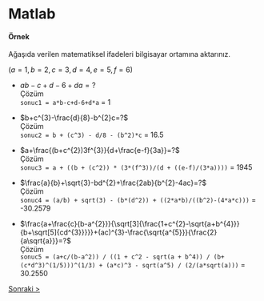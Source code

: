 # Matlab 
#### Örnek
Ağaşıda verilen matematiksel ifadeleri bilgisayar ortamına aktarınız.

$(a=1,b=2,c=3,d=4,e=5,f=6)$

* $ab-c+d-6+da=?$ \
Çözüm \
`sonuc1 = a*b-c+d-6+d*a` = 1

* $b+c^{3}-\frac{d}{8}-b^{2}c=?$ \
Çözüm \
`sonuc2 = b + (c^3) - d/8 - (b^2)*c` = 16.5

* $a+\frac{(b+c^{2})3f^{3}}{d+\frac{e-f}{3a}}=?$ \
Çözüm \
`sonuc3 = a + ((b + (c^2)) * (3*(f^3))/(d + ((e-f)/(3*a))))` = 1945

* $\frac{a}{b}+\sqrt{3}-bd^{2}+\frac{2ab}{b^{2}-4ac}=?$ \
Çözüm \
`sonuc4 = (a/b) + sqrt(3) - (b*(d^2)) + ((2*a*b)/((b^2)-(4*a*c)))` = -30.2579

* $\frac{a+\frac{c}{b-a^{2}}}{\sqrt[3]{\frac{1+c^{2}-\sqrt{a+b^{4}}}{b+\sqrt[5]{cd^{3}}}}}+(ac)^{3}-\frac{\sqrt{a^{5}}}{\frac{2}{a\sqrt{a}}}=?$ \
Çözüm \
```sonuc5 = (a+c/(b-a^2)) / ((1 + c^2 - sqrt(a + b^4)) / (b+(c*d^3)^(1/5)))^(1/3) + (a*c)^3 - sqrt(a^5) / (2/(a*sqrt(a)))``` = 30.2550

[Sonraki >](ders2)